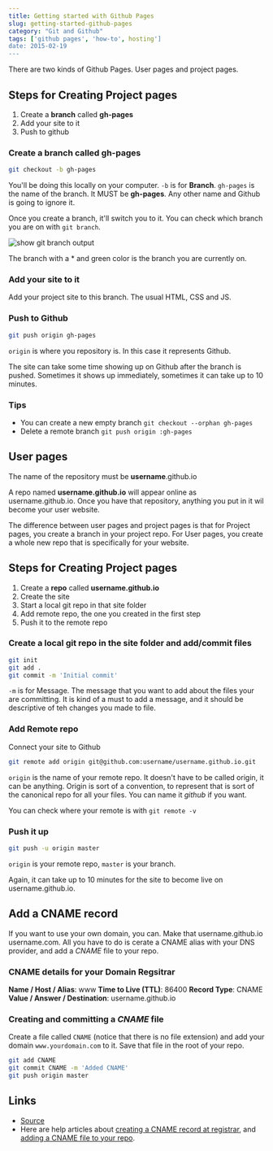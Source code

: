 ```yaml
---
title: Getting started with Github Pages
slug: getting-started-github-pages
category: "Git and Github"
tags: ['github pages', 'how-to', hosting']
date: 2015-02-19
---
```


There are two kinds of Github Pages. User pages and project pages.

Steps for Creating Project pages
---

1. Create a **branch** called **gh-pages**  
2. Add your site to it
3. Push to github

### Create a branch called gh-pages

```bash
git checkout -b gh-pages
```

You'll be doing this locally on your computer. `-b` is for **Branch**. `gh-pages` is the name of the branch. It MUST be **gh-pages**. Any other name and Github is going to ignore it.

Once you create a branch, it'll switch you to it. You can check which branch you are on with `git branch`.

![show git branch output](#)

The branch with a * and green color is the branch you are currently on.

### Add your site to it

Add your project site to this branch. The usual HTML, CSS and JS. 

### Push to Github

```bash
git push origin gh-pages
```

`origin` is where you repository is. In this case it represents Github.

The site can take some time showing up on Github after the branch is pushed. Sometimes it shows up immediately, sometimes it can take up to 10 minutes.

### Tips

- You can create a new empty branch `git checkout --orphan gh-pages`
- Delete a remote branch `git push origin :gh-pages`

User pages
---
The name of the repository must be **username**.github.io

A repo named **username.github.io** will appear online as username.github.io. Once you have that repository, anything you put in it wil become your user website.

The difference between user pages and project pages is that for Project pages, you create a branch in your project repo. For User pages, you create a whole new repo that is specifically for your website.

## Steps for Creating Project pages

1. Create a **repo** called **username.github.io**  
2. Create the site
3. Start a local git repo in that site folder
4. Add remote repo, the one you created in the first step
5. Push it to the remote repo 

### Create a local git repo in the site folder and add/commit files

```bash
git init
git add .
git commit -m 'Initial commit'
```

`-m` is for Message. The message that you want to add about the files your are committing. It is kind of a must to add a message, and it should be descriptive of teh changes you made to file.

### Add Remote repo
Connect your site to Github

```bash
git remote add origin git@github.com:username/username.github.io.git
```

`origin` is the name of your remote repo. It doesn't have to be called origin, it can be anything. Origin is sort of a convention, to represent that is sort of the canonical repo for all your files. You can name it _github_ if you want.

You can check where your remote is with `git remote -v`

### Push it up

```bash
git push -u origin master
```

`origin` is your remote repo, `master` is your branch.

Again, it can take up to 10 minutes for the site to become live on username.github.io.

Add a CNAME record
---

If you want to use your own domain, you can. Make that username.github.io username.com. All you have to do is cerate a CNAME alias with your DNS provider, and add a _CNAME_ file to your repo.

### CNAME details for your Domain Regsitrar
**Name / Host / Alias**: www
**Time to Live (TTL)**: 86400
**Record Type**: CNAME
**Value / Answer / Destination**: username.github.io

### Creating and committing a _CNAME_ file
Create a file called `CNAME` (notice that there is no file extension) and add your domain `www.yourdomain.com` to it. Save that file in the root of your repo.

```bash
git add CNAME
git commit CNAME -m 'Added CNAME'
git push origin master
```

Links
---

- [Source](https://teamtreehouse.com/library/using-github-pages-to-host-free-websites)
- Here are help articles about [creating a CNAME record at registrar](https://help.github.com/articles/tips-for-configuring-a-cname-record-with-your-dns-provider/), and [adding a CNAME file to your repo](https://help.github.com/articles/adding-a-cname-file-to-your-repository/).
